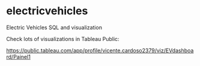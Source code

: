 # electricvehicles
Electric Vehicles SQL and visualization

Check lots of visualizations in Tableau Public: 

https://public.tableau.com/app/profile/vicente.cardoso2379/viz/EVdashboard/Painel1
